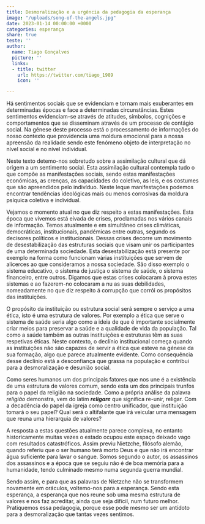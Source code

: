 ```yaml
---
title: Desmoralização e a urgência da pedagogia da esperança
image: "/uploads/song-of-the-angels.jpg"
date: 2023-01-14 00:00:00 +0000
categories: esperança
share: true
teste: ''
author:
  name: Tiago Gonçalves
  picture: ''
  links:
  - title: twitter
    url: https://twitter.com/tiago_1989
    icon: ''

---
```

Há sentimentos sociais que se evidenciam e tornam mais exuberantes em determinadas épocas e face a determinadas circunstâncias. Estes sentimentos evidenciam-se através de atitudes, símbolos, cognições e comportamentos que se disseminam através de um processo de contágio social. Na génese deste processo está o processamento de informações do nosso contexto que providencia uma moldura emocional para a nossa apreensão da realidade sendo este fenómeno objeto de interpretação no nível social e no nível individual.

Neste texto detemo-nos sobretudo sobre a assimilação cultural que dá origem a um sentimento social. Esta assimilação cultural contempla tudo o que compõe as manifestações sociais, sendo estas manifestações económicas, as crenças, as capacidades do coletivo,  as leis, e os costumes que são apreendidos pelo indivíduo. Neste leque manifestações podemos encontrar tendências ideológicas mais ou menos corrosivas da moldura psíquica coletiva e individual.

Vejamos o momento atual no que diz respeito a estas manifestações. Esta época que vivemos está eivada de crises, proclamadas nos vários canais de informação. Temos atualmente e em simultâneo crises climáticas, democráticas, institucionais, pandémicas  entre outras, segundo os decisores políticos e institucionais.  Dessas crises decorre um movimento de desestabilização das estruturas sociais que visam unir os participantes de uma determinada sociedade. Esta desestabilização está presente por exemplo na forma como funcionam várias  instituições que servem de alicerces ao que consideramos a nossa sociedade. São disso exemplo o sistema educativo, o sistema de justiça o sistema de saúde, o sistema financeiro, entre outros. Digamos que estas crises colocaram à prova estes sistemas e ao fazerem-no colocaram a nu as suas debilidades, nomeadamente no que diz respeito á corrupção que corrói os propósitos das instituições. 

O propósito da instituição ou estrutura social será sempre o serviço a uma ética, isto é uma estrutura de valores. Por exemplo a ética que serve o sistema de saúde seria algo como a ideia de que é importante socialmente criar meios para preservar a saúde e a qualidade de vida da população. Tal como a saúde também as outras instituições e estruturas têm as suas respetivas éticas. Neste contexto, o declínio institucional começa quando as instituições não são capazes de servir a ética que esteve na génese da sua formação, algo que parece atualmente evidente. Como consequência desse declínio está a desconfiança que grassa na população e contribui para a desmoralização e desunião social.

Como seres humanos um dos principais fatores que nos une é a existência de uma estrutura de valores comum, sendo esta um dos principais trunfos para o papel da religião na sociedade. Como a própria análise da palavra _religião_ demonstra, vem do latim **_religare_** que significa re-unir, religar. Com a decadência do papel da igreja como centro unificador, que instituição tomará o seu papel? Qual será o altifalante que irá veicular uma mensagem que reuna uma hierarquia de valores?

A resposta a estas questões atualmente parece complexa, no entanto historicamente muitas vezes o estado ocupou este espaço deixado vago com resultados catastróficos. Assim previu Nietzche, filósofo alemão, quando referiu que o ser humano terá morto Deus e que não irá encontrar água suficiente para lavar o sangue. Somos segundo o autor, os assassinos dos assassinos e a época que se seguiu não é de boa memória para a humanidade, tendo culminado mesmo numa segunda guerra mundial.

Sendo assim, e para que as palavras de Nietzche não se transformem novamente em oráculos, voltemo-nos para a esperança. Sendo esta esperança, a esperança que nos reune sob uma mesma estrutura de valores e nos faz acreditar, ainda que seja difícil, num futuro melhor. Pratiquemos essa pedagogia, porque esse pode mesmo ser um antídoto para a desmoralização que tantas vezes sentimos.

###### 